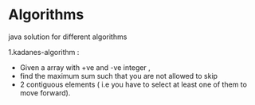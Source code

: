 # Algorithms
java solution for different algorithms

1.kadanes-algorithm :
   * Given a array with +ve and -ve integer ,
   * find the maximum sum such that you are not allowed to skip
   * 2 contiguous elements ( i.e you have to select at least one of them to move forward).
